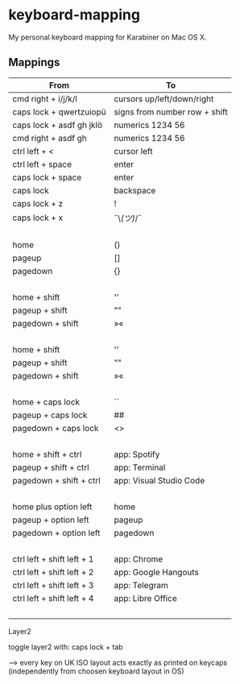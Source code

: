 # keyboard-mapping
My personal keyboard mapping for Karabiner on Mac OS X.

## Mappings

From | To   
---                       | ---
cmd right + i/j/k/l       | cursors up/left/down/right
caps lock + qwertzuiopü   | signs from number row + shift  
caps lock + asdf gh jklö  | numerics 1234 56  
cmd right + asdf gh       | numerics 1234 56  
ctrl left + <             | cursor left
ctrl left + space         | enter
caps lock + space         | enter
caps lock                 | backspace
caps lock + z             | !
caps lock + x             | ¯\\_(ツ)_/¯
&nbsp;                    | &nbsp;  
home                      | ()
pageup                    | []
pagedown                  | {}
&nbsp;                    | &nbsp;
home + shift              | ''
pageup + shift            | ""
pagedown + shift          | »«
&nbsp;                    | &nbsp;
home + shift              | ''
pageup + shift            | ""
pagedown + shift          | »«
&nbsp;                    | &nbsp;
home + caps lock          | ``
pageup + caps lock        | ##
pagedown + caps lock      | <>
&nbsp;                    | &nbsp;
home + shift + ctrl       | app: Spotify
pageup + shift + ctrl     | app: Terminal
pagedown + shift + ctrl   | app: Visual Studio Code
&nbsp;                    | &nbsp;
home plus option left     | home
pageup + option left      | pageup
pagedown + option left    | pagedown
&nbsp;                    | &nbsp;
ctrl left + shift left + 1| app: Chrome
ctrl left + shift left + 2| app: Google Hangouts
ctrl left + shift left + 3| app: Telegram 
ctrl left + shift left + 4| app: Libre Office
&nbsp;                    | &nbsp;



Layer2

toggle layer2 with: caps lock + tab

--> every key on UK ISO layout acts exactly as printed on keycaps (independently from choosen keyboard layout in OS)



